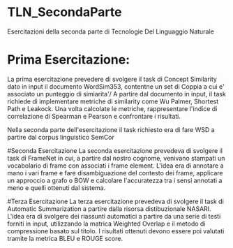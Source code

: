 # TLN_SecondaParte
Esercitazioni della seconda parte di Tecnologie Del Linguaggio Naturale

# Prima Esercitazione: 
La prima esercitazione prevedere di svolgere il task di Concept Similarity dato in input il documento WordSim353, contentne un set di Coppia a cui e' associato un punteggio di simiarita'/
A partire dal documento in input, il task richiede di implementare metriche di similarity come Wu Palmer, Shortest Path e Leakock. Una volta calcolate le metriche, rappresentare l'indice di correlazione di Spearman 
e Pearson e confrontare i risultati.

Nella seconda parte dell'esercitazione il task richiesto era di fare WSD a partire dal corpus linguistico SemCor 

#Seconda Esercitazione
La seconda esercitazione prevedeva di svolgere il task di FrameNet in cui, a partire dal nostro cognome, venivano stampati un vocabolario di frame con associati i frame element.
L'idea era di annotare a mano i vari frame e fare disambiguazione del contesto dei frame, applicare un approccio a grafo o BOW e calcolare l'accuratezza tra i sensi annotati a meno e quelli ottenuti dal sistema.

#Terza Esercitazione
La terza esercitazione prevedeva di svolgere il task di Automatic Summarization a partire dalla risorsa distibuzionale NASARI. L'idea era di svolgere dei riassunti automatici a partire da una serie 
di testi forniti in input, utilizzando la matrica Weighted Overlap e il metodo di compressione basato sul titolo.
I risultati ottenuti devono essere poi valutati tramite la metrica BLEU e ROUGE score.
